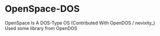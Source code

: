 # OpenSpace-DOS
OpenSpace Is A DOS-Type OS (Contributed With OpenDOS / nevixity_)
Used some library from OpenDOS
